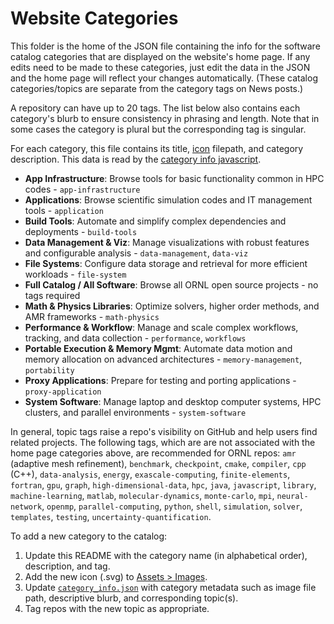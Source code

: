 # Website Categories

This folder is the home of the JSON file containing the info for the software catalog categories that are displayed on the website's home page. If any edits need to be made to these categories, just edit the data in the JSON and the home page will reflect your changes automatically. (These catalog categories/topics are separate from the category tags on News posts.)

A repository can have up to 20 tags. The list below also contains each category's blurb to ensure consistency in phrasing and length. Note that in some cases the category is plural but the corresponding tag is singular.

For each category, this file contains its title, [icon][icon dir] filepath, and category description. This data is read by the [category info javascript][js dir].

[icon dir]: ../assets/images/
[js dir]: ../js/category-info.js

-   **App Infrastructure**: Browse tools for basic functionality common in HPC codes - `app-infrastructure`
-   **Applications**: Browse scientific simulation codes and IT management tools - `application`
-   **Build Tools**: Automate and simplify complex dependencies and deployments - `build-tools`
-   **Data Management & Viz**: Manage visualizations with robust features and configurable analysis - `data-management`, `data-viz`
-   **File Systems**: Configure data storage and retrieval for more efficient workloads - `file-system`
-   **Full Catalog / All Software**: Browse all ORNL open source projects - no tags required
-   **Math & Physics Libraries**: Optimize solvers, higher order methods, and AMR frameworks - `math-physics`
-   **Performance & Workflow**: Manage and scale complex workflows, tracking, and data collection - `performance`, `workflows`
-   **Portable Execution & Memory Mgmt**: Automate data motion and memory allocation on advanced architectures - `memory-management`, `portability`
-   **Proxy Applications**: Prepare for testing and porting applications - `proxy-application`
-   **System Software**: Manage laptop and desktop computer systems, HPC clusters, and parallel environments - `system-software`

In general, topic tags raise a repo's visibility on GitHub and help users find related projects. The following tags, which are are not associated with the home page categories above, are recommended for ORNL repos: `amr` (adaptive mesh refinement), `benchmark`, `checkpoint`, `cmake`, `compiler`, `cpp` (C++), `data-analysis`, `energy`, `exascale-computing`, `finite-elements`, `fortran`, `gpu`, `graph`, `high-dimensional-data`, `hpc`, `java`, `javascript`, `library`, `machine-learning`, `matlab`, `molecular-dynamics`, `monte-carlo`, `mpi`, `neural-network`, `openmp`, `parallel-computing`, `python`, `shell`, `simulation`, `solver`, `templates`, `testing`, `uncertainty-quantification`.

To add a new category to the catalog:

1. Update this README with the category name (in alphabetical order), description, and tag.
2. Add the new icon (.svg) to [Assets > Images](https://github.com/ORNL/ornl.github.io/tree/main/assets/images).
3. Update [`category_info.json`](https://github.com/ORNL/ornl.github.io/blob/main/category/category_info.json) with category metadata such as image file path, descriptive blurb, and corresponding topic(s).
4. Tag repos with the new topic as appropriate.
